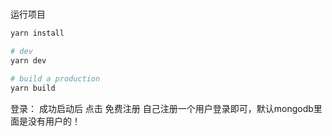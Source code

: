 # 

运行项目
~~~sh
yarn install

# dev
yarn dev

# build a production
yarn build
~~~

登录： 成功启动后 点击 免费注册 自己注册一个用户登录即可，默认mongodb里面是没有用户的！


